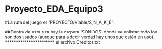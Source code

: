 # Proyecto_EDA_Equipo3
#La ruta del juego es 'PROYECTO/Viable/S_N_A_K_E'.

  ##Dentro de esta ruta hay la carpeta 'SONIDOS' donde se enlistan todo los sonidos usados (aunque para a decir verdad hay unos que están sin uso).
  *********************** el archivo Creditos.txt
